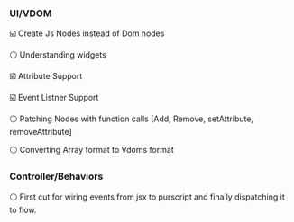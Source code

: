 ### UI/VDOM

:ballot_box_with_check: Create Js Nodes instead of Dom nodes

:white_circle: Understanding widgets

:ballot_box_with_check: Attribute Support

:ballot_box_with_check: Event Listner Support

:white_circle: Patching Nodes with function calls [Add, Remove, setAttribute, removeAttribute]

:white_circle: Converting Array format to Vdoms format 


### Controller/Behaviors

:white_circle: First cut for wiring events from jsx to purscript and finally dispatching it to flow.
